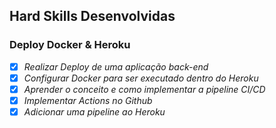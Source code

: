 ## Hard Skills Desenvolvidas

### Deploy Docker & Heroku

- [X] _Realizar Deploy de uma aplicação back-end_
- [X] _Configurar Docker para ser executado dentro do Heroku_
- [X] _Aprender o conceito e como implementar a pipeline CI/CD_
- [X] _Implementar Actions no Github_
- [X] _Adicionar uma pipeline ao Heroku_
